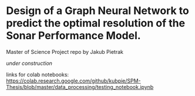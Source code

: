 # Design of a Graph Neural Network to predict the optimal resolution of the Sonar Performance Model.
Master of Science Project 
repo by Jakub Pietrak

*under construction*

links for colab notebooks:
https://colab.research.google.com/github/kubpie/SPM-Thesis/blob/master/data_processing/testing_notebook.ipynb
